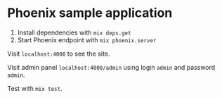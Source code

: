 # Phoenix sample application

1. Install dependencies with `mix deps.get`
2. Start Phoenix endpoint with `mix phoenix.server`

Visit `localhost:4000` to see the site.

Visit admin panel `localhost:4000/admin` using login `admin` and password `admin`.

Test with `mix test`.

